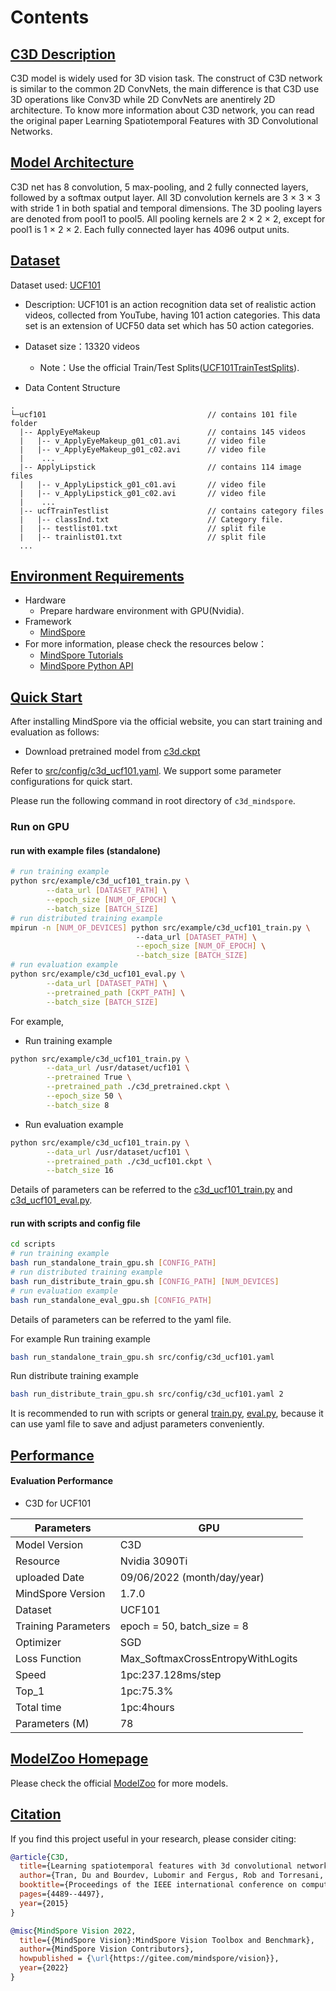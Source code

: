 # Contents

## [C3D Description](#contents)

C3D model is widely used for 3D vision task. The construct of C3D network is similar to the common 2D ConvNets, the main difference is that C3D use 3D operations like Conv3D while 2D ConvNets are anentirely 2D architecture. To know more information about C3D network, you can read the original paper Learning Spatiotemporal Features with 3D Convolutional Networks.

## [Model Architecture](#contents)

C3D net has 8 convolution, 5 max-pooling, and 2 fully connected layers, followed by a softmax output layer. All 3D convolution kernels are 3 × 3 × 3 with stride 1 in both spatial and temporal dimensions. The 3D pooling layers are denoted from pool1 to pool5. All pooling kernels are 2 × 2 × 2, except for pool1 is 1 × 2 × 2. Each fully connected layer has 4096 output units.

## [Dataset](#contents)

Dataset used: [UCF101](https://www.crcv.ucf.edu/data/UCF101.php)

- Description: UCF101 is an action recognition data set of realistic action videos, collected from YouTube, having 101 action categories. This data set is an extension of UCF50 data set which has 50 action categories.

- Dataset size：13320 videos
    - Note：Use the official Train/Test Splits([UCF101TrainTestSplits](https://www.crcv.ucf.edu/data/UCF101/UCF101TrainTestSplits-RecognitionTask.zip)).
- Data Content Structure

```text
.
└─ucf101                                    // contains 101 file folder
  |-- ApplyEyeMakeup                        // contains 145 videos
  |   |-- v_ApplyEyeMakeup_g01_c01.avi      // video file
  |   |-- v_ApplyEyeMakeup_g01_c02.avi      // video file
  |    ...
  |-- ApplyLipstick                         // contains 114 image files
  |   |-- v_ApplyLipstick_g01_c01.avi       // video file
  |   |-- v_ApplyLipstick_g01_c02.avi       // video file
  |    ...
  |-- ucfTrainTestlist                      // contains category files
  |   |-- classInd.txt                      // Category file.
  |   |-- testlist01.txt                    // split file
  |   |-- trainlist01.txt                   // split file
  ...
```

## [Environment Requirements](#contents)

- Hardware
    - Prepare hardware environment with GPU(Nvidia).
- Framework
    - [MindSpore](https://www.mindspore.cn/install/en)
- For more information, please check the resources below：
    - [MindSpore Tutorials](https://www.mindspore.cn/tutorials/en/master/index.html)
    - [MindSpore Python API](https://www.mindspore.cn/docs/en/master/index.html)

## [Quick Start](#contents)

After installing MindSpore via the official website, you can start training and evaluation as follows:

- Download pretrained model from [c3d.ckpt](https://zjuteducn-my.sharepoint.com/:u:/g/personal/201906010313_zjut_edu_cn/EbVF6SuKthpGj046abA37jkBkfkhzLm36F8NJmH2Do3jhg?e=xh32kW)


Refer to [src/config/c3d_ucf101.yaml](src/config/c3d_ucf101.yaml). We support some parameter configurations for quick start.

Please run the following command in root directory of `c3d_mindspore`. 

### Run on GPU

#### run with example files (standalone)
```bash
# run training example
python src/example/c3d_ucf101_train.py \
        --data_url [DATASET_PATH] \
        --epoch_size [NUM_OF_EPOCH] \
        --batch_size [BATCH_SIZE]
# run distributed training example
mpirun -n [NUM_OF_DEVICES] python src/example/c3d_ucf101_train.py \         
                            --data_url [DATASET_PATH] \
                            --epoch_size [NUM_OF_EPOCH] \
                            --batch_size [BATCH_SIZE]
# run evaluation example
python src/example/c3d_ucf101_eval.py \
        --data_url [DATASET_PATH] \
        --pretrained_path [CKPT_PATH] \
        --batch_size [BATCH_SIZE]
```
For example, 

- Run training example
```bash
python src/example/c3d_ucf101_train.py \
        --data_url /usr/dataset/ucf101 \
        --pretrained True \
        --pretrained_path ./c3d_pretrained.ckpt \
        --epoch_size 50 \
        --batch_size 8
```
- Run evaluation example
```bash
python src/example/c3d_ucf101_train.py \
        --data_url /usr/dataset/ucf101 \
        --pretrained_path ./c3d_ucf101.ckpt \
        --batch_size 16
```
Details of parameters can be referred to the [c3d_ucf101_train.py](src/example/c3d_ucf101_train.py) and [c3d_ucf101_eval.py](src/example/c3d_ucf101_eval.py).

#### run with scripts and config file

```bash
cd scripts
# run training example
bash run_standalone_train_gpu.sh [CONFIG_PATH]
# run distributed training example
bash run_distribute_train_gpu.sh [CONFIG_PATH] [NUM_DEVICES]
# run evaluation example
bash run_standalone_eval_gpu.sh [CONFIG_PATH]
```
Details of parameters can be referred to the yaml file.

For example 
Run training example
```bash
bash run_standalone_train_gpu.sh src/config/c3d_ucf101.yaml
```
Run distribute training example
```bash
bash run_distribute_train_gpu.sh src/config/c3d_ucf101.yaml 2
```
It is recommended to run with scripts or general [train.py](train.py), [eval.py](eval.py), because it can use yaml file to save and adjust parameters conveniently.




## [Performance](#contents)

#### Evaluation Performance

- C3D for UCF101

| Parameters          | GPU                                                       |
| -------------       |--------------------------------------  |
| Model Version       | C3D                                                       |
| Resource            | Nvidia 3090Ti                                             |
| uploaded Date       | 09/06/2022 (month/day/year)                               |
| MindSpore Version   | 1.7.0                                                     |
| Dataset             | UCF101                                                    |
| Training Parameters | epoch = 50,  batch_size = 8                               |
| Optimizer           | SGD                                                       |
| Loss Function       | Max_SoftmaxCrossEntropyWithLogits                         |
| Speed               | 1pc:237.128ms/step                                        |
| Top_1               | 1pc:75.3%                                                 |
| Total time          | 1pc:4hours                                                |
| Parameters (M)      | 78


## [ModelZoo Homepage](#contents)

Please check the official [ModelZoo](https://gitee.com/mindspore/models) for more models.


## [Citation](#contents)


If you find this project useful in your research, please consider citing:

```BibTeX
@article{C3D,
  title={Learning spatiotemporal features with 3d convolutional networks},
  author={Tran, Du and Bourdev, Lubomir and Fergus, Rob and Torresani, Lorenzo and Paluri, Manohar},
  booktitle={Proceedings of the IEEE international conference on computer vision},
  pages={4489--4497},
  year={2015}
}
```

```BibTeX
@misc{MindSpore Vision 2022, 
  title={{MindSpore Vision}:MindSpore Vision Toolbox and Benchmark}, 
  author={MindSpore Vision Contributors}, 
  howpublished = {\url{https://gitee.com/mindspore/vision}}, 
  year={2022}
}
```

